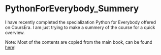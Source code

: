 # PythonForEverybody_Summery
I have recently completed the specialization Python for Everybody offered on CoursEra. I am just trying to make a summery of the course for a quick overview.

Note: Most of the contents are copied from the main book, can be found [here](https://books.trinket.io/pfe/index.html)!
